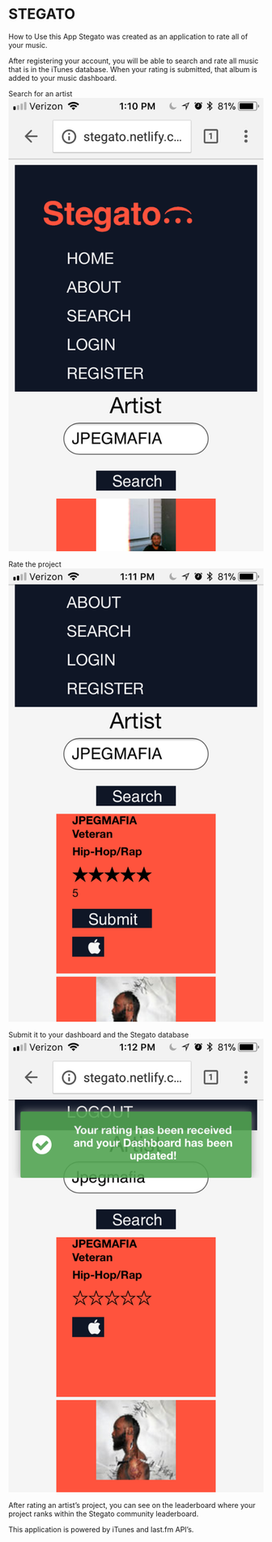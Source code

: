 # STEGATO

How to Use this App
Stegato was created as an application to rate all of your music.

After registering your account, you will be able to search and rate all music that is in the iTunes database. When your rating is submitted, that album is added to your music dashboard.

Search for an artist
![Search for an artist](/src/images/IMG_5489.PNG)

Rate the project
![Rate the Project](/src/images/IMG_5490.PNG)

Submit it to your dashboard and the Stegato database
![Submit to Dashboard](/src/images/IMG_5491.PNG)

After rating an artist’s project, you can see on the leaderboard where your project ranks within the Stegato community leaderboard.

This application is powered by iTunes and last.fm API’s.